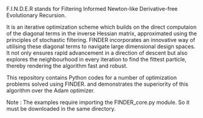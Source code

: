F.I.N.D.E.R stands for Filtering Informed Newton-like Derivative-free Evolutionary Recursion. 

It is an iterative optimization scheme which builds on the direct computaion of the diagonal terms in the inverse Hessian matrix, approximated using the principles of stochastic filtering. FINDER incorporates an innovative way of utilising these diagonal terms to navigate large dimensional design spaces. It not only ensures rapid advancement in a direction of descent but also explores the neighbourhood in every iteration to find the fittest particle, thereby rendering the algorithm fast and robust.

This repository contains Python codes for a number of optimization problems solved using FINDER. and demonstrates the superiority of this algorithm over the Adam optimizer. 

Note : The examples require importing the FINDER_core.py module. So it must be downloaded in the same directory.
